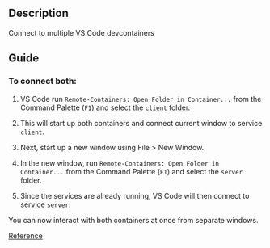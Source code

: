 ## Description

Connect to multiple VS Code devcontainers

## Guide

### To connect both:

1. VS Code run `Remote-Containers: Open Folder in Container...` from the Command Palette (`F1`) and select the `client` folder.

2. This will start up both containers and connect current window to service `client`.

3. Next, start up a new window using File > New Window.

4. In the new window, run `Remote-Containers: Open Folder in Container...` from the Command Palette (`F1`) and select the `server` folder.

5. Since the services are already running, VS Code will then connect to service `server`.

You can now interact with both containers at once from separate windows.

[Reference](https://code.visualstudio.com/remote/advancedcontainers/connect-multiple-containers)